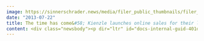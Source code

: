 ```yaml
---
image: https://sinnerschrader.news/media/filer_public_thumbnails/filer_public/a7/15/a715bb24-36bf-4e46-8fbc-cdd7806353a5/varfoldersdjk8pxf42x64d8fxslz8jcc8fc0000gnttmpdvclge__480x288_q85_crop_subsampling-2_upscale.jpg
date: "2013-07-22"
title: The time has come&#58; Kienzle launches online sales for their lifestyle watch collection Poseidon
content: <div class="newsbody"><p dir="ltr" id="docs-internal-guid-401d2c98-0603-4bf8-fe9c-bd7d8078e9e6"><strong>Commerce Plus and Mediaby create and promote new online shop for the lifestyle audience.</strong></p><p dir="ltr" id="docs-internal-guid-401d2c98-0603-b039-8c09-707eb9067331">Meggen, Hamburg. Germany’s oldest watch manufacturer, Kienzle , invests in online sales for its label Poseidon, expanding considerably on its multi-channel activity. The new online shop <a href="http&#58;//shop.poseidon-watches.com/" target="_blank">http&#58;//shop.poseidon-watches.com/</a> sports 59 styles of the exclusive Poseidon lifestyle watches and was realized by Commerce Plus. The SinnerSchrader agency Mediaby is promoting the shop using efficient and intelligent display advertising, retargeting and search engine marketing.</p><p dir="ltr">The striking and sporty Poseidon watches were previously sold primarily through Amazon and Zalando. With its headquarters in Switzerland, the long-standing company Kienzle has also built up its offline field sales over the years, which continues to represent the majority of the company’s revenue. Setting out for further growth potential and opportunities, Kienzle is expanding its sales network with a new online shop for the Poseidon brand. The shop is expected to increase sales and, at the same time, improve customer loyalty. Rollout for Germany, Austria and Switzerland took place in July. Commerce Plus utilized the e-commerce platform Shopware for the project, which is especially suitable for international brand and retailer rollouts.</p><p dir="ltr"> For the promotion of this new sales channel, the SinnerSchrader agency Mediaby was brought on board. Mediaby specializes in profile-based online advertising. The digital advertising planners at Mediaby are promoting the watches as a must-have accessory for 2013, positioning the new lifestyle product in the digital marketplace. Ads are distributed via retargeting technology (et al) directly to the appropriate audience. Mediaby implements their intelligent online campaign management for Kienzle, which has been in use for notable clients for many years. They have additionally taken on search engine marketing for Poseidon.</p><p dir="ltr"><a href="http&#58;//poseidon-watches.com/en/downloads/" target="_blank">Download pictures of the Poseidon collection.</a></p><p dir="ltr"><strong>Contact</strong><br/>Sebastian Kehr<br/>+49 40 24828 751<br/><a href="mailto&#58;sebastian.kehr@commerce-plus.com">sebastian.kehr@commerce-plus.com</a></p></div>
---
```

